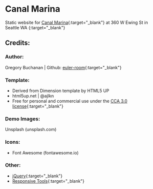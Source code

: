 # Canal Marina
 Static website for [Canal Marina](https://canal-marina.com){:target="_blank"}  at 360 W Ewing St in Seattle WA
{:target="_blank"} 
## Credits:
###  Author: 
Gregory Buchanan | Github: [euler-room](https://github.com/euler-room){:target="_blank"} 

### Template:
- Derived from Dimension template by HTML5 UP
- html5up.net | @ajlkn
- Free for personal and commercial use under the [CCA 3.0 license](html5up.net/license){:target="_blank"} 

### Demo Images:
Unsplash (unsplash.com)

### Icons:
- Font Awesome (fontawesome.io)

### Other:
- [jQuery](jquery.com){:target="_blank"} 
- [Responsive Tools](github.com/ajlkn/responsive-tools){:target="_blank"} 
